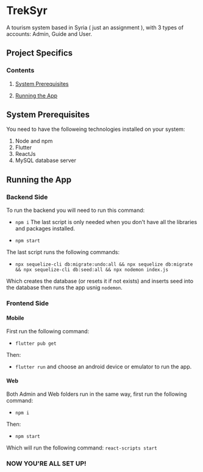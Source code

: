 # TrekSyr
A tourism system based in Syria ( just an assignment ), with 3 types of accounts: Admin, Guide and User.

## Project Specifics

### Contents

1. [System Prerequisites](#system-prerequisites)

2. [Running the App](#running-the-app)


## System Prerequisites
You need to have the followeing technologies installed on your system:

1. Node and npm
2. Flutter
3. ReactJs
4. MySQL database server

## Running the App

### Backend Side
To run the backend you will need to run this command:
- `npm i`
The last script is only needed when you don't have all the libraries and packages installed.

- `npm start`

The last script runs the following commands:

- `npx sequelize-cli db:migrate:undo:all && npx sequelize db:migrate && npx sequelize-cli db:seed:all && npx nodemon index.js `

Which creates the database (or resets it if not exists) and inserts seed into the database then runs the app usnig `nodemon`.

### Frontend Side

#### Mobile

First run the following command:
- `flutter pub get`

Then:

- `flutter run`
and choose an android device or emulator to run the app.

#### Web

Both Admin and Web folders run in the same way, first run the following command:

- `npm i`

Then:

- `npm start`

Which will run the following command: `react-scripts start`

### NOW YOU'RE ALL SET UP!

